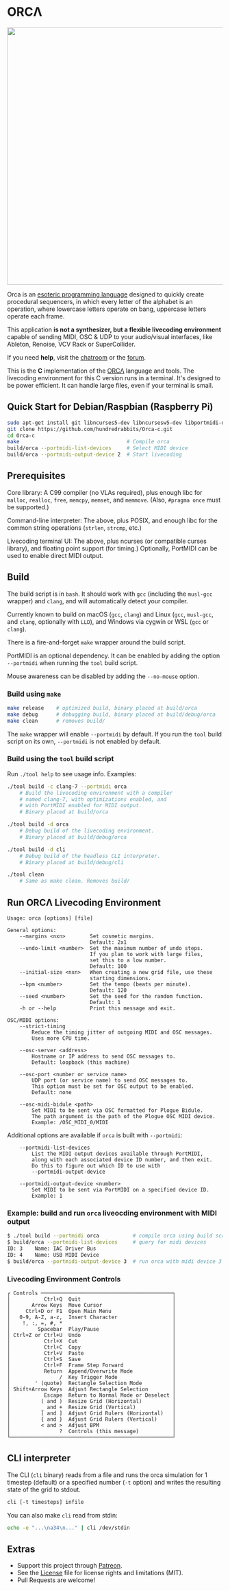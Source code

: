# ORCΛ

<img src='https://raw.githubusercontent.com/hundredrabbits/Orca/master/resources/logo.png' width="600"/>

Orca is an [esoteric programming language](https://en.wikipedia.org/wiki/Esoteric_programming_language) designed to quickly create procedural sequencers, in which every letter of the alphabet is an operation, where lowercase letters operate on bang, uppercase letters operate each frame.

This application **is not a synthesizer, but a flexible livecoding environment** capable of sending MIDI, OSC & UDP to your audio/visual interfaces, like Ableton, Renoise, VCV Rack or SuperCollider.

If you need <strong>help</strong>, visit the <a href="https://talk.lurk.org/channel/orca" target="_blank" rel="noreferrer" class="external ">chatroom</a> or the <a href="https://llllllll.co/t/orca-live-coding-tool/17689" target="_blank" rel="noreferrer" class="external ">forum</a>.

This is the **C** implementation of the [ORCΛ](https://github.com/hundredrabbits/Orca) language and tools. The livecoding environment for this C version runs in a terminal. It's designed to be power efficient. It can handle large files, even if your terminal is small.

## Quick Start for Debian/Raspbian (Raspberry Pi)

```sh
sudo apt-get install git libncurses5-dev libncursesw5-dev libportmidi-dev
git clone https://github.com/hundredrabbits/Orca-c.git
cd Orca-c
make                                   # Compile orca
build/orca --portmidi-list-devices     # Select MIDI device
build/orca --portmidi-output-device 2  # Start livecoding
```

## Prerequisites

Core library: A C99 compiler (no VLAs required), plus enough libc for `malloc`, `realloc`, `free`, `memcpy`, `memset`, and `memmove`. (Also, `#pragma once` must be supported.)

Command-line interpreter: The above, plus POSIX, and enough libc for the common string operations (`strlen`, `strcmp`, etc.)

Livecoding terminal UI: The above, plus ncurses (or compatible curses library), and floating point support (for timing.) Optionally, PortMIDI can be used to enable direct MIDI output.

## Build

The build script is in `bash`. It should work with `gcc` (including the `musl-gcc` wrapper) and `clang`, and will automatically detect your compiler.

Currently known to build on macOS (`gcc`, `clang`) and Linux (`gcc`, `musl-gcc`, and `clang`, optionally with `LLD`), and Windows via cygwin or WSL (`gcc` or `clang`).

There is a fire-and-forget `make` wrapper around the build script.

PortMIDI is an optional dependency. It can be enabled by adding the option `--portmidi` when running the `tool` build script.

Mouse awareness can be disabled by adding the `--no-mouse` option.

### Build using `make`

```sh
make release    # optimized build, binary placed at build/orca
make debug      # debugging build, binary placed at build/debug/orca
make clean      # removes build/
```

The `make` wrapper will enable `--portmidi` by default. If you run the `tool` build script on its own, `--portmidi` is not enabled by default.

### Build using the `tool` build script

Run `./tool help` to see usage info. Examples:

```sh
./tool build -c clang-7 --portmidi orca
    # Build the livecoding environment with a compiler
    # named clang-7, with optimizations enabled, and
    # with PortMIDI enabled for MIDI output.
    # Binary placed at build/orca

./tool build -d orca
    # Debug build of the livecoding environment.
    # Binary placed at build/debug/orca

./tool build -d cli
    # Debug build of the headless CLI interpreter.
    # Binary placed at build/debug/cli

./tool clean
    # Same as make clean. Removes build/
```

## Run ORCΛ Livecoding Environment

```
Usage: orca [options] [file]

General options:
    --margins <nxn>        Set cosmetic margins.
                           Default: 2x1
    --undo-limit <number>  Set the maximum number of undo steps.
                           If you plan to work with large files,
                           set this to a low number.
                           Default: 100
    --initial-size <nxn>   When creating a new grid file, use these
                           starting dimensions.
    --bpm <number>         Set the tempo (beats per minute).
                           Default: 120
    --seed <number>        Set the seed for the random function.
                           Default: 1
    -h or --help           Print this message and exit.

OSC/MIDI options:
    --strict-timing
        Reduce the timing jitter of outgoing MIDI and OSC messages.
        Uses more CPU time.

    --osc-server <address>
        Hostname or IP address to send OSC messages to.
        Default: loopback (this machine)

    --osc-port <number or service name>
        UDP port (or service name) to send OSC messages to.
        This option must be set for OSC output to be enabled.
        Default: none

    --osc-midi-bidule <path>
        Set MIDI to be sent via OSC formatted for Plogue Bidule.
        The path argument is the path of the Plogue OSC MIDI device.
        Example: /OSC_MIDI_0/MIDI
```

Additional options are available if `orca` is built with `--portmidi`:

```
    --portmidi-list-devices
        List the MIDI output devices available through PortMIDI,
        along with each associated device ID number, and then exit.
        Do this to figure out which ID to use with
        --portmidi-output-device

    --portmidi-output-device <number>
        Set MIDI to be sent via PortMIDI on a specified device ID.
        Example: 1
```

### Example: build and run `orca` liveocding environment with MIDI output

```sh
$ ./tool build --portmidi orca           # compile orca using build script
$ build/orca --portmidi-list-devices     # query for midi devices
ID: 3    Name: IAC Driver Bus
ID: 4    Name: USB MIDI Device
$ build/orca --portmidi-output-device 3  # run orca with midi device 3
```

### Livecoding Environment Controls

```
┌ Controls ───────────────────────────────────────────┐
│           Ctrl+Q  Quit                              │
│       Arrow Keys  Move Cursor                       │
│     Ctrl+D or F1  Open Main Menu                    │
│   0-9, A-Z, a-z,  Insert Character                  │
│    !, :, =, #, *                                    │
│         Spacebar  Play/Pause                        │
│ Ctrl+Z or Ctrl+U  Undo                              │
│           Ctrl+X  Cut                               │
│           Ctrl+C  Copy                              │
│           Ctrl+V  Paste                             │
│           Ctrl+S  Save                              │
│           Ctrl+F  Frame Step Forward                │
│           Return  Append/Overwrite Mode             │
│                /  Key Trigger Mode                  │
│        ' (quote)  Rectangle Selection Mode          │
│ Shift+Arrow Keys  Adjust Rectangle Selection        │
│           Escape  Return to Normal Mode or Deselect │
│          ( and )  Resize Grid (Horizontal)          │
│          _ and +  Resize Grid (Vertical)            │
│          [ and ]  Adjust Grid Rulers (Horizontal)   │
│          { and }  Adjust Grid Rulers (Vertical)     │
│          < and >  Adjust BPM                        │
│                ?  Controls (this message)           │
└─────────────────────────────────────────────────────┘
```

## CLI interpreter

The CLI (`cli` binary) reads from a file and runs the orca simulation for 1 timestep (default) or a specified number (`-t` option) and writes the resulting state of the grid to stdout.

```sh
cli [-t timesteps] infile
```

You can also make `cli` read from stdin:
```sh
echo -e "...\na34\n..." | cli /dev/stdin
```

## Extras

- Support this project through [Patreon](https://patreon.com/100).
- See the [License](LICENSE.md) file for license rights and limitations (MIT).
- Pull Requests are welcome!
